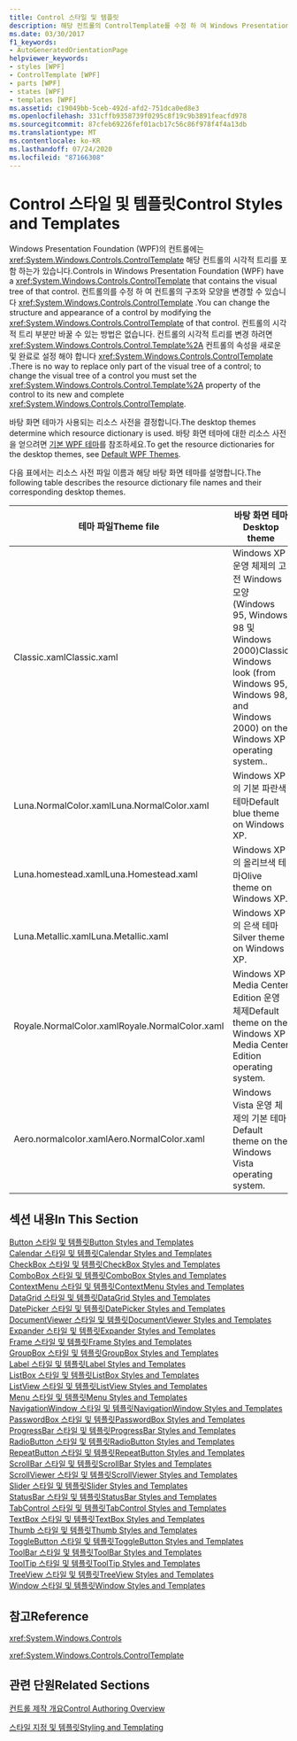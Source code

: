 ```yaml
---
title: Control 스타일 및 템플릿
description: 해당 컨트롤의 ControlTemplate를 수정 하 여 Windows Presentation Foundation 컨트롤의 구조와 모양을 변경 하는 방법에 대해 알아봅니다.
ms.date: 03/30/2017
f1_keywords:
- AutoGeneratedOrientationPage
helpviewer_keywords:
- styles [WPF]
- ControlTemplate [WPF]
- parts [WPF]
- states [WPF]
- templates [WPF]
ms.assetid: c19049bb-5ceb-492d-afd2-751dca0ed8e3
ms.openlocfilehash: 331cffb9358739f0295c8f19c9b3891feacfd978
ms.sourcegitcommit: 87cfeb69226fef01acb17c56c86f978f4f4a13db
ms.translationtype: MT
ms.contentlocale: ko-KR
ms.lasthandoff: 07/24/2020
ms.locfileid: "87166308"
---
```

# <a name="control-styles-and-templates"></a><span data-ttu-id="35c48-103">Control 스타일 및 템플릿</span><span class="sxs-lookup"><span data-stu-id="35c48-103">Control Styles and Templates</span></span>
<span data-ttu-id="35c48-104">Windows Presentation Foundation (WPF)의 컨트롤에는 <xref:System.Windows.Controls.ControlTemplate> 해당 컨트롤의 시각적 트리를 포함 하는가 있습니다.</span><span class="sxs-lookup"><span data-stu-id="35c48-104">Controls in Windows Presentation Foundation (WPF) have a <xref:System.Windows.Controls.ControlTemplate> that contains the visual tree of that control.</span></span> <span data-ttu-id="35c48-105">컨트롤의를 수정 하 여 컨트롤의 구조와 모양을 변경할 수 있습니다 <xref:System.Windows.Controls.ControlTemplate> .</span><span class="sxs-lookup"><span data-stu-id="35c48-105">You can change the structure and appearance of a control by modifying the <xref:System.Windows.Controls.ControlTemplate> of that control.</span></span> <span data-ttu-id="35c48-106">컨트롤의 시각적 트리 부분만 바꿀 수 있는 방법은 없습니다. 컨트롤의 시각적 트리를 변경 하려면 <xref:System.Windows.Controls.Control.Template%2A> 컨트롤의 속성을 새로운 및 완료로 설정 해야 합니다 <xref:System.Windows.Controls.ControlTemplate> .</span><span class="sxs-lookup"><span data-stu-id="35c48-106">There is no way to replace only part of the visual tree of a control; to change the visual tree of a control you must set the <xref:System.Windows.Controls.Control.Template%2A> property of the control to its new and complete <xref:System.Windows.Controls.ControlTemplate>.</span></span>  
  
 <span data-ttu-id="35c48-107">바탕 화면 테마가 사용되는 리소스 사전을 결정합니다.</span><span class="sxs-lookup"><span data-stu-id="35c48-107">The desktop themes determine which resource dictionary is used.</span></span> <span data-ttu-id="35c48-108">바탕 화면 테마에 대한 리소스 사전을 얻으려면 [기본 WPF 테마](https://github.com/Microsoft/WPF-Samples/tree/master/Graphics/2DTransforms)를 참조하세요.</span><span class="sxs-lookup"><span data-stu-id="35c48-108">To get the resource dictionaries for the desktop themes, see [Default WPF Themes](https://github.com/Microsoft/WPF-Samples/tree/master/Graphics/2DTransforms).</span></span>  
  
 <span data-ttu-id="35c48-109">다음 표에서는 리소스 사전 파일 이름과 해당 바탕 화면 테마를 설명합니다.</span><span class="sxs-lookup"><span data-stu-id="35c48-109">The following table describes the resource dictionary file names and their corresponding desktop themes.</span></span>  
  
|<span data-ttu-id="35c48-110">테마 파일</span><span class="sxs-lookup"><span data-stu-id="35c48-110">Theme file</span></span>|<span data-ttu-id="35c48-111">바탕 화면 테마</span><span class="sxs-lookup"><span data-stu-id="35c48-111">Desktop theme</span></span>|  
|----------------|-------------------|  
|<span data-ttu-id="35c48-112">Classic.xaml</span><span class="sxs-lookup"><span data-stu-id="35c48-112">Classic.xaml</span></span>|<span data-ttu-id="35c48-113">Windows XP 운영 체제의 고전 Windows 모양(Windows 95, Windows 98 및 Windows 2000)</span><span class="sxs-lookup"><span data-stu-id="35c48-113">Classic Windows look (from Windows 95, Windows 98, and Windows 2000) on the Windows XP operating system..</span></span>|  
|<span data-ttu-id="35c48-114">Luna.NormalColor.xaml</span><span class="sxs-lookup"><span data-stu-id="35c48-114">Luna.NormalColor.xaml</span></span>|<span data-ttu-id="35c48-115">Windows XP의 기본 파란색 테마</span><span class="sxs-lookup"><span data-stu-id="35c48-115">Default blue theme on Windows XP.</span></span>|  
|<span data-ttu-id="35c48-116">Luna.homestead.xaml</span><span class="sxs-lookup"><span data-stu-id="35c48-116">Luna.Homestead.xaml</span></span>|<span data-ttu-id="35c48-117">Windows XP의 올리브색 테마</span><span class="sxs-lookup"><span data-stu-id="35c48-117">Olive theme on Windows XP.</span></span>|  
|<span data-ttu-id="35c48-118">Luna.Metallic.xaml</span><span class="sxs-lookup"><span data-stu-id="35c48-118">Luna.Metallic.xaml</span></span>|<span data-ttu-id="35c48-119">Windows XP의 은색 테마</span><span class="sxs-lookup"><span data-stu-id="35c48-119">Silver theme on Windows XP.</span></span>|  
|<span data-ttu-id="35c48-120">Royale.NormalColor.xaml</span><span class="sxs-lookup"><span data-stu-id="35c48-120">Royale.NormalColor.xaml</span></span>|<span data-ttu-id="35c48-121">Windows XP Media Center Edition 운영 체제</span><span class="sxs-lookup"><span data-stu-id="35c48-121">Default theme on the Windows XP Media Center Edition operating system.</span></span>|  
|<span data-ttu-id="35c48-122">Aero.normalcolor.xaml</span><span class="sxs-lookup"><span data-stu-id="35c48-122">Aero.NormalColor.xaml</span></span>|<span data-ttu-id="35c48-123">Windows Vista 운영 체제의 기본 테마</span><span class="sxs-lookup"><span data-stu-id="35c48-123">Default theme on the Windows Vista operating system.</span></span>|  
  
## <a name="in-this-section"></a><span data-ttu-id="35c48-124">섹션 내용</span><span class="sxs-lookup"><span data-stu-id="35c48-124">In This Section</span></span>  
 [<span data-ttu-id="35c48-125">Button 스타일 및 템플릿</span><span class="sxs-lookup"><span data-stu-id="35c48-125">Button Styles and Templates</span></span>](button-styles-and-templates.md)  
 [<span data-ttu-id="35c48-126">Calendar 스타일 및 템플릿</span><span class="sxs-lookup"><span data-stu-id="35c48-126">Calendar Styles and Templates</span></span>](calendar-styles-and-templates.md)  
 [<span data-ttu-id="35c48-127">CheckBox 스타일 및 템플릿</span><span class="sxs-lookup"><span data-stu-id="35c48-127">CheckBox Styles and Templates</span></span>](checkbox-styles-and-templates.md)  
 [<span data-ttu-id="35c48-128">ComboBox 스타일 및 템플릿</span><span class="sxs-lookup"><span data-stu-id="35c48-128">ComboBox Styles and Templates</span></span>](combobox-styles-and-templates.md)  
 [<span data-ttu-id="35c48-129">ContextMenu 스타일 및 템플릿</span><span class="sxs-lookup"><span data-stu-id="35c48-129">ContextMenu Styles and Templates</span></span>](contextmenu-styles-and-templates.md)  
 [<span data-ttu-id="35c48-130">DataGrid 스타일 및 템플릿</span><span class="sxs-lookup"><span data-stu-id="35c48-130">DataGrid Styles and Templates</span></span>](datagrid-styles-and-templates.md)  
 [<span data-ttu-id="35c48-131">DatePicker 스타일 및 템플릿</span><span class="sxs-lookup"><span data-stu-id="35c48-131">DatePicker Styles and Templates</span></span>](datepicker-styles-and-templates.md)  
 [<span data-ttu-id="35c48-132">DocumentViewer 스타일 및 템플릿</span><span class="sxs-lookup"><span data-stu-id="35c48-132">DocumentViewer Styles and Templates</span></span>](documentviewer-styles-and-templates.md)  
 [<span data-ttu-id="35c48-133">Expander 스타일 및 템플릿</span><span class="sxs-lookup"><span data-stu-id="35c48-133">Expander Styles and Templates</span></span>](expander-styles-and-templates.md)  
 [<span data-ttu-id="35c48-134">Frame 스타일 및 템플릿</span><span class="sxs-lookup"><span data-stu-id="35c48-134">Frame Styles and Templates</span></span>](frame-styles-and-templates.md)  
 [<span data-ttu-id="35c48-135">GroupBox 스타일 및 템플릿</span><span class="sxs-lookup"><span data-stu-id="35c48-135">GroupBox Styles and Templates</span></span>](groupbox-styles-and-templates.md)  
 [<span data-ttu-id="35c48-136">Label 스타일 및 템플릿</span><span class="sxs-lookup"><span data-stu-id="35c48-136">Label Styles and Templates</span></span>](label-styles-and-templates.md)  
 [<span data-ttu-id="35c48-137">ListBox 스타일 및 템플릿</span><span class="sxs-lookup"><span data-stu-id="35c48-137">ListBox Styles and Templates</span></span>](listbox-styles-and-templates.md)  
 [<span data-ttu-id="35c48-138">ListView 스타일 및 템플릿</span><span class="sxs-lookup"><span data-stu-id="35c48-138">ListView Styles and Templates</span></span>](listview-styles-and-templates.md)  
 [<span data-ttu-id="35c48-139">Menu 스타일 및 템플릿</span><span class="sxs-lookup"><span data-stu-id="35c48-139">Menu Styles and Templates</span></span>](menu-styles-and-templates.md)  
 [<span data-ttu-id="35c48-140">NavigationWindow 스타일 및 템플릿</span><span class="sxs-lookup"><span data-stu-id="35c48-140">NavigationWindow Styles and Templates</span></span>](navigationwindow-styles-and-templates.md)  
 [<span data-ttu-id="35c48-141">PasswordBox 스타일 및 템플릿</span><span class="sxs-lookup"><span data-stu-id="35c48-141">PasswordBox Styles and Templates</span></span>](passwordbox-styles-and-templates.md)  
 [<span data-ttu-id="35c48-142">ProgressBar 스타일 및 템플릿</span><span class="sxs-lookup"><span data-stu-id="35c48-142">ProgressBar Styles and Templates</span></span>](progressbar-styles-and-templates.md)  
 [<span data-ttu-id="35c48-143">RadioButton 스타일 및 템플릿</span><span class="sxs-lookup"><span data-stu-id="35c48-143">RadioButton Styles and Templates</span></span>](radiobutton-styles-and-templates.md)  
 [<span data-ttu-id="35c48-144">RepeatButton 스타일 및 템플릿</span><span class="sxs-lookup"><span data-stu-id="35c48-144">RepeatButton Styles and Templates</span></span>](repeatbutton-styles-and-templates.md)  
 [<span data-ttu-id="35c48-145">ScrollBar 스타일 및 템플릿</span><span class="sxs-lookup"><span data-stu-id="35c48-145">ScrollBar Styles and Templates</span></span>](scrollbar-styles-and-templates.md)  
 [<span data-ttu-id="35c48-146">ScrollViewer 스타일 및 템플릿</span><span class="sxs-lookup"><span data-stu-id="35c48-146">ScrollViewer Styles and Templates</span></span>](scrollviewer-styles-and-templates.md)  
 [<span data-ttu-id="35c48-147">Slider 스타일 및 템플릿</span><span class="sxs-lookup"><span data-stu-id="35c48-147">Slider Styles and Templates</span></span>](slider-styles-and-templates.md)  
 [<span data-ttu-id="35c48-148">StatusBar 스타일 및 템플릿</span><span class="sxs-lookup"><span data-stu-id="35c48-148">StatusBar Styles and Templates</span></span>](statusbar-styles-and-templates.md)  
 [<span data-ttu-id="35c48-149">TabControl 스타일 및 템플릿</span><span class="sxs-lookup"><span data-stu-id="35c48-149">TabControl Styles and Templates</span></span>](tabcontrol-styles-and-templates.md)  
 [<span data-ttu-id="35c48-150">TextBox 스타일 및 템플릿</span><span class="sxs-lookup"><span data-stu-id="35c48-150">TextBox Styles and Templates</span></span>](textbox-styles-and-templates.md)  
 [<span data-ttu-id="35c48-151">Thumb 스타일 및 템플릿</span><span class="sxs-lookup"><span data-stu-id="35c48-151">Thumb Styles and Templates</span></span>](thumb-styles-and-templates.md)  
 [<span data-ttu-id="35c48-152">ToggleButton 스타일 및 템플릿</span><span class="sxs-lookup"><span data-stu-id="35c48-152">ToggleButton Styles and Templates</span></span>](togglebutton-styles-and-templates.md)  
 [<span data-ttu-id="35c48-153">ToolBar 스타일 및 템플릿</span><span class="sxs-lookup"><span data-stu-id="35c48-153">ToolBar Styles and Templates</span></span>](toolbar-styles-and-templates.md)  
 [<span data-ttu-id="35c48-154">ToolTip 스타일 및 템플릿</span><span class="sxs-lookup"><span data-stu-id="35c48-154">ToolTip Styles and Templates</span></span>](tooltip-styles-and-templates.md)  
 [<span data-ttu-id="35c48-155">TreeView 스타일 및 템플릿</span><span class="sxs-lookup"><span data-stu-id="35c48-155">TreeView Styles and Templates</span></span>](treeview-styles-and-templates.md)  
 [<span data-ttu-id="35c48-156">Window 스타일 및 템플릿</span><span class="sxs-lookup"><span data-stu-id="35c48-156">Window Styles and Templates</span></span>](window-styles-and-templates.md)  
  
## <a name="reference"></a><span data-ttu-id="35c48-157">참고</span><span class="sxs-lookup"><span data-stu-id="35c48-157">Reference</span></span>  
 <xref:System.Windows.Controls>  
  
 <xref:System.Windows.Controls.ControlTemplate>  
  
## <a name="related-sections"></a><span data-ttu-id="35c48-158">관련 단원</span><span class="sxs-lookup"><span data-stu-id="35c48-158">Related Sections</span></span>  
 [<span data-ttu-id="35c48-159">컨트롤 제작 개요</span><span class="sxs-lookup"><span data-stu-id="35c48-159">Control Authoring Overview</span></span>](control-authoring-overview.md)  
  
 [<span data-ttu-id="35c48-160">스타일 지정 및 템플릿</span><span class="sxs-lookup"><span data-stu-id="35c48-160">Styling and Templating</span></span>](../../../desktop-wpf/fundamentals/styles-templates-overview.md)
